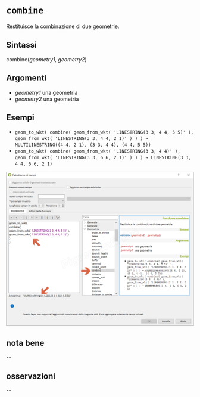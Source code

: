 # `combine`

Restituisce la combinazione di due geometrie.

## Sintassi

combine(_geometry1, geometry2_)

## Argomenti

* _geometry1_ una geometria
* _geometry2_ una geometria


## Esempi


* `geom_to_wkt( combine( geom_from_wkt( 'LINESTRING(3 3, 4 4, 5 5)' ), geom_from_wkt( 'LINESTRING(3 3, 4 4, 2 1)' ) ) ) → MULTILINESTRING((4 4, 2 1), (3 3, 4 4), (4 4, 5 5))`
* `geom_to_wkt( combine( geom_from_wkt( 'LINESTRING(3 3, 4 4)' ), geom_from_wkt( 'LINESTRING(3 3, 6 6, 2 1)' ) ) ) → LINESTRING(3 3, 4 4, 6 6, 2 1)`

![](/img/geometria/combine/combine1.png)

## nota bene

--

## osservazioni

--